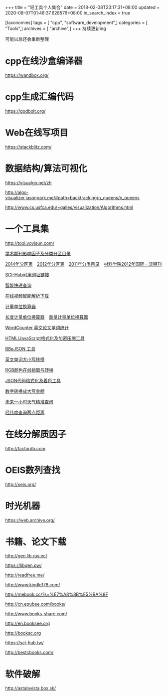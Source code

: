 +++
title = "轻工具个人集合"
date = 2018-02-08T23:17:31+08:00
updated = 2020-08-07T01:48:37.628576+08:00
in_search_index = true

[taxonomies]
tags = [ "cpp", "software_development",]
categories = [ "Tools",]
archives = [ "archive",]
+++
持续更新ing

可能以后还会重新整理

<!-- more -->

# cpp在线沙盒编译器

https://wandbox.org/

# cpp生成汇编代码

https://godbolt.org/

# Web在线写项目

https://stackblitz.com/

# 数据结构/算法可视化

https://visualgo.net/zh

http://algo-visualizer.jasonpark.me/#path=backtracking/n_queens/n_queens

http://www.cs.usfca.edu/~galles/visualization/Algorithms.html

# 一个工具集

http://tool.yovisun.com/

[学术期刊影响因子及分类分区目录](http://tool.yovisun.com/journal/)

[2014年分区表](http://tool.yovisun.com/journal/index.php)　[2012年分区表](http://tool.yovisun.com/journal/hust2012.php)　[2011年分类目录](http://tool.yovisun.com/journal/hust2011.php)　[材料学院2012年国际一流期刊](http://tool.yovisun.com/journal/hust2012mse.php)

[SCI-Hub可用网址链接](http://tool.yovisun.com/scihub/)

[智能快递查询](http://tool.yovisun.com/kuaidi/)

[在线视频智能解析下载](http://tool.yovisun.com/grabvideo/)

[计量单位换算器](http://tool.yovisun.com/unit/)

[长度计量单位换算器](http://tool.yovisun.com/unit/length.php)　[重量计量单位换算器](http://tool.yovisun.com/unit/weight.php)

[WordCounter 英文论文单词统计](http://tool.yovisun.com/wordcounter/)

[HTML/JavaScript格式化及加密压缩工具](http://tool.yovisun.com/htmljs/)

[BBeJSON 工具](https://www.bejson.com/)

[英文单词大小写转换](http://tool.yovisun.com/alphabet/)

[RGB颜色在线拾取与转换](http://tool.yovisun.com/rgbcolor/)

[JSON代码格式化及着色工具](http://tool.yovisun.com/json/)

[数字转换成大写金额](http://tool.yovisun.com/rmb/)

[未来一小时天气精准查询](http://tool.yovisun.com/tianqi/)

[经纬度查询两点距离](http://tool.yovisun.com/longlat/)

# 在线分解质因子

http://factordb.com

# OEIS数列查找

http://oeis.org/

# 时光机器

https://web.archive.org/

# 书籍、论文下载

http://gen.lib.rus.ec/

https://libgen.pw/

http://readfree.me/

http://www.kindle178.com/

http://mebook.cc/?s=%E7%A8%8B%E5%BA%8F

http://cn.epubee.com/books/

http://www.books-share.com/

http://en.booksee.org

http://booksc.org

https://sci-hub.tw/

http://bestcbooks.com/

# 软件破解

http://astalavista.box.sk/